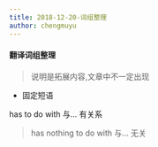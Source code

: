 ```yaml
---
title: 2018-12-20-词组整理
author: chengmuyu
---
```


#### 翻译词组整理
> 说明是拓展内容,文章中不一定出现

- 固定短语

has to do with 与... 有关系
> has nothing to do with 与... 无关

